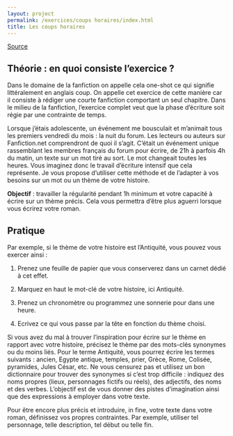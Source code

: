 ```yaml
---
layout: project
permalink: /exercices/coups horaires/index.html
title: Les coups horaires
---
```


[Source](http://des-mots-et-des-lettres.com/exercices-decriture-creative)

## Théorie : en quoi consiste l’exercice ?

Dans le domaine de la fanfiction on appelle cela one-shot ce qui signifie littéralement en anglais coup. On appelle cet exercice de cette manière car il consiste à rédiger une courte fanfiction comportant un seul chapitre. Dans le milieu de la fanfiction, l’exercice complet veut que la phase d’écriture soit régie par une contrainte de temps.

Lorsque j’étais adolescente, un événement me bousculait et m’animait tous les premiers vendredi du mois : la nuit du forum. Les lecteurs ou auteurs sur Fanfiction.net comprendront de quoi il s’agit. C’était un événement unique rassemblant les membres français du forum pour écrire, de 21h à parfois 4h du matin, un texte sur un mot tiré au sort. Le mot changeait toutes les heures. Vous imaginez donc le travail d’écriture intensif que cela représente.
Je vous propose d’utiliser cette méthode et de l’adapter à vos besoins sur un mot ou un thème de votre histoire.

__Objectif__ : travailler la régularité pendant 1h minimum et votre capacité à écrire sur un thème précis. Cela vous permettra d’être plus aguerri lorsque vous écrirez votre roman.

## Pratique

Par exemple, si le thème de votre histoire est l’Antiquité, vous pouvez vous exercer ainsi :

1. Prenez une feuille de papier que vous conserverez dans un carnet dédié à cet effet.

1. Marquez en haut le mot-clé de votre histoire, ici Antiquité.

1. Prenez un chronomètre ou programmez une sonnerie pour dans une heure.

1. Ecrivez ce qui vous passe par la tête en fonction du thème choisi.

Si vous avez du mal à trouver l’inspiration pour écrire sur le thème en rapport avec votre histoire, précisez le thème par des mots-clés synonymes ou du moins liés. Pour le terme Antiquité, vous pourrez écrire les termes suivants : ancien, Egypte antique, temples, prier, Grèce, Rome, Colisée, pyramides, Jules César, etc. Ne vous censurez pas et utilisez un bon dictionnaire pour trouver des synonymes si c’est trop difficile : indiquez des noms propres (lieux, personnages fictifs ou réels), des adjectifs, des noms et des verbes. L’objectif est de vous donner des pistes d’imagination ainsi que des expressions à employer dans votre texte.

Pour être encore plus précis et introduire, in fine, votre texte dans votre roman, définissez vos propres contraintes. Par exemple, utiliser tel personnage, telle description, tel début ou telle fin.